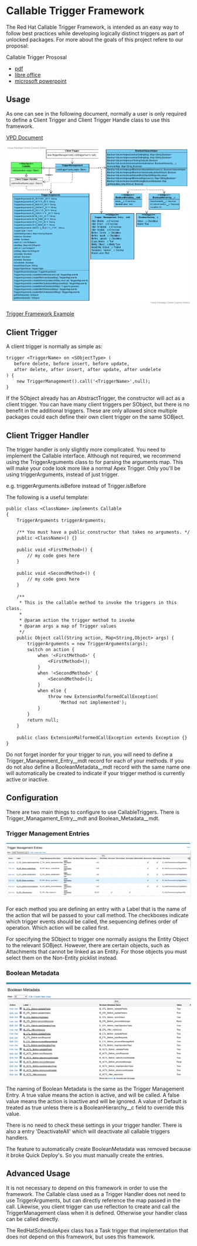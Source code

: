 # Callable Trigger Framework

The Red Hat Callable Trigger Framework, is intended as an easy way to follow best practices while developing logically distinct triggers as part of unlocked packages.  For more about the goals of this project refere to our proposal:

Callable Trigger Prososal
- [pdf](CallableTriggerProposal.pdf)
- [libre office](CallableTriggerProposal.odp)
- [microsoft powerpoint](CallableTriggerProposal.pptx)

## Usage

As one can see in the following document, normally a user is only required to define a Client Trigger and Client Trigger Handle class to use this framework.

[VPD Document](TriggerManagementUML.vpd)

![UML Diagram](TriggerManagementUML.vpd.png)

[Trigger Framework Example](https://app.diagrams.net/?mode=google&gfw=1#G1GkpK-78hD_V12utMTiP2sIoJM38Rbon5)


## Client Trigger

A client trigger is normally as simple as:

```
trigger <TriggerName> on <SObjectType> (
   before delete, before insert, before update,
   after delete, after insert, after update, after undelete
) {
    new TriggerManagement().call('<TriggerName>',null);
}
```

If the SObject already has an AbstractTrigger, the constructor will act as a client trigger.  You can have many client triggers per SObject, but there is no benefit in the additional triggers.  These are only allowed since multiple packages could each define their own client trigger on the same SOBject.

## Client Trigger Handler

The trigger handler is only slightly more complicated.  You need to implement the Callable interface.  Although not required, we recommend using the TriggerArguments class to for parsing the arguments map.  This will make your code look more like a normal Apex Trigger.  Only you'll be using triggerArguments, instead of just trigger.

e.g. triggerArguments.isBefore instead of Trigger.isBefore

The following is a useful template:

```
public class <ClassName> implements Callable
{
    TriggerArguments triggerArguments;

    /** You must have a public constructor that takes no arguments. */
    public <ClassName>() {}

    public void <FirstMethod>() {
        // my code goes here
    }

    public void <SecondMethod>() {
        // my code goes here
    }

    /**
     * This is the callable method to invoke the triggers in this class.
     * 
     * @param action the trigger method to invoke
     * @param args a map of Trigger values
     */
    public Object call(String action, Map<String,Object> args) {
        triggerArguments = new TriggerArguments(args);
        switch on action {
            when '<FirstMethod>' {
                <FirstMethod>();
            }
            when '<SecondMethod>' {
                <SecondMethod>();
            }
            when else {
                throw new ExtensionMalformedCallException(
                    'Method not implemented');
            }
        }
        return null;
    }

    public class ExtensionMalformedCallException extends Exception {}
}
```

Do not forget inorder for your trigger to run, you will need to define a Trigger_Management_Entry__mdt record for each of your methods.  If you do not also define a BooleanMetadata__mdt record with the same name one will automatically be created to indicate if your trigger method is currently active or inactive.

## Configuration

There are two main things to configure to use CallableTriggers.  There is Trigger_Managament_Entry__mdt and Boolean_Metadata__mdt.

### Trigger Management Entries

![Trigger Management Entry](TriggerManagementEntries.png)

For each method you are defining an entry with a Label that is the name of the action that will be passed to your call method.  The checkboxes indicate which trigger events should be called, the sequencing defines order of operation.  Which action will be called first.

For specifying the SObject to trigger one normally assigns the Entity Object to the relevant SOBject.   However, there are certain objects, such as Attachments that cannot be linked as an Entity.  For those objects you must select them on the Non-Entity picklist instead.

### Boolean Metadata

![Boolean Metadata](BooleanMetadata.png)

The naming of Boolean Metadata is the same as the Trigger Management Entry.  A true value means the action is active, and will be called.  A false value means the action is inactive and will be ignored.   A value of Default is treated as true unless there is a BooleanHierarchy__c field to override this value.

There is no need to check these settings in your trigger handler.  There is also a entry 'DeactivateAll' which will deactivate all callable triggers handlers.

The feature to automatically create BooleanMetadata was removed because it broke Quick Deploy's.  So you must manually create the entries.

## Advanced Usage

It is not necessary to depend on this framework in order to use the framework.   The Callable class used as a Trigger Handler does not need to use TriggerArguments, but can directly reference the map passed in the call.  Likewise, you client trigger can use reflection to create and call the TriggerManagement class when it is defined.  Otherwise your handler class can be called directly.

The RedHatScheduleApex class has a Task trigger that implementation that does not depend on this framework, but uses this framework.
